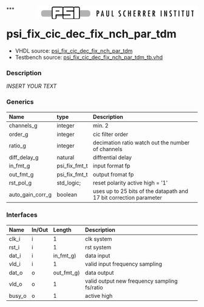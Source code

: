 <img align="right" src="../doc/psi_logo.png">
***

# psi_fix_cic_dec_fix_nch_par_tdm
 - VHDL source: [psi_fix_cic_dec_fix_nch_par_tdm](../hdl/psi_fix_cic_dec_fix_nch_par_tdm.vhd)
 - Testbench source: [psi_fix_cic_dec_fix_nch_par_tdm_tb.vhd](../testbench/psi_fix_cic_dec_fix_nch_par_tdm_tb/psi_fix_cic_dec_fix_nch_par_tdm_tb.vhd)

### Description
*INSERT YOUR TEXT*

### Generics
| Name             | type          | Description                                                        |
|:-----------------|:--------------|:-------------------------------------------------------------------|
| channels_g       | integer       | min. 2                                                             |
| order_g          | integer       | cic filter order                                                   |
| ratio_g          | integer       | decimation ratio watch out the number of channels                  |
| diff_delay_g     | natural       | diffrential delay                                                  |
| in_fmt_g         | psi_fix_fmt_t | input format fp                                                    |
| out_fmt_g        | psi_fix_fmt_t | output fromat fp                                                   |
| rst_pol_g        | std_logic;    | reset polarity active high = '1'                                   |
| auto_gain_corr_g | boolean       | uses up to 25 bits of the datapath and 17 bit correction parameter |

### Interfaces
| Name   | In/Out   | Length     | Description                                  |
|:-------|:---------|:-----------|:---------------------------------------------|
| clk_i  | i        | 1          | clk system                                   |
| rst_i  | i        | 1          | rst system                                   |
| dat_i  | i        | in_fmt_g)  | data input                                   |
| vld_i  | i        | 1          | valid input frequency sampling               |
| dat_o  | o        | out_fmt_g) | data output                                  |
| vld_o  | o        | 1          | valid output new frequency sampling fs/ratio |
| busy_o | o        | 1          | active high                                  |